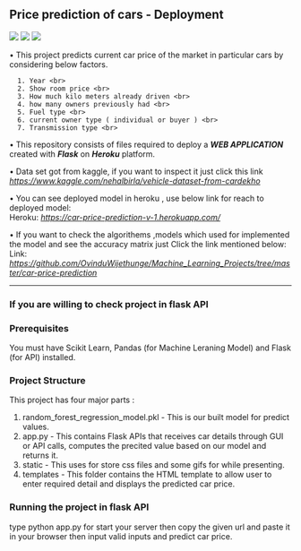 ## Price prediction of cars - Deployment
<p align=left>
<img src="https://img.shields.io/badge/Type-Regression-blue"/> 
<img src="https://img.shields.io/badge/Python-3.7-brightgreen"/>
<img src="https://img.shields.io/badge/DataSet-Kaggle-brightgreen"/> 
<p/>

• This project predicts current car price of the market in particular cars by considering below factors.
      
      1. Year <br>
      2. Show room price <br>
      3. How much kilo meters already driven <br>
      4. how many owners previously had <br>
      5. Fuel type <br>
      6. current owner type ( individual or buyer ) <br>
      7. Transmission type <br>
  
• This repository consists of files required to deploy a ___WEB APPLICATION___ created with ___Flask___ on ___Heroku___ platform.

• Data set got from kaggle, if you want to inspect it just click this link _https://www.kaggle.com/nehalbirla/vehicle-dataset-from-cardekho_

• You can see deployed model in heroku , use below link for reach to deployed model:<br />
Heroku: _https://car-price-prediction-v-1.herokuapp.com/_

• If you want to check the algorithems ,models which used for implemented the model and see the accuracy matrix just Click the link mentioned below:<br />
Link: _https://github.com/OvinduWijethunge/Machine_Learning_Projects/tree/master/car-price-prediction_

<hr>


### If you are willing to check project in flask API


### Prerequisites
You must have Scikit Learn, Pandas (for Machine Leraning Model) and Flask (for API) installed.

### Project Structure
This project has four major parts :
1. random_forest_regression_model.pkl - This is our built model for predict values.
2. app.py - This contains Flask APIs that receives car details through GUI or API calls, computes the precited value based on our model and returns it.
3. static - This uses for store css files and some gifs for while presenting.
4. templates - This folder contains the HTML template to allow user to enter required detail and displays the predicted car price.


### Running the project in flask API
type python app.py for start your server 
then copy the given url and paste it in your browser
then input valid inputs and predict car price.

